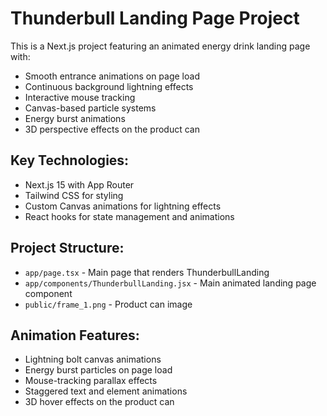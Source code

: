 <!-- Use this file to provide workspace-specific custom instructions to Copilot. For more details, visit https://code.visualstudio.com/docs/copilot/copilot-customization#_use-a-githubcopilotinstructionsmd-file -->

# Thunderbull Landing Page Project

This is a Next.js project featuring an animated energy drink landing page with:

- Smooth entrance animations on page load
- Continuous background lightning effects
- Interactive mouse tracking
- Canvas-based particle systems
- Energy burst animations
- 3D perspective effects on the product can

## Key Technologies:

- Next.js 15 with App Router
- Tailwind CSS for styling
- Custom Canvas animations for lightning effects
- React hooks for state management and animations

## Project Structure:

- `app/page.tsx` - Main page that renders ThunderbullLanding
- `app/components/ThunderbullLanding.jsx` - Main animated landing page component
- `public/frame_1.png` - Product can image

## Animation Features:

- Lightning bolt canvas animations
- Energy burst particles on page load
- Mouse-tracking parallax effects
- Staggered text and element animations
- 3D hover effects on the product can
